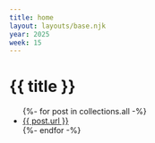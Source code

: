 ```yaml
---
title: home
layout: layouts/base.njk
year: 2025
week: 15
---
```

    
# {{ title }}

<ul>
{%- for post in collections.all -%}
    <li>
        <a href="{{ post.url }}">{{ post.url }}</a>
    </li>   
{%- endfor -%}
</ul>